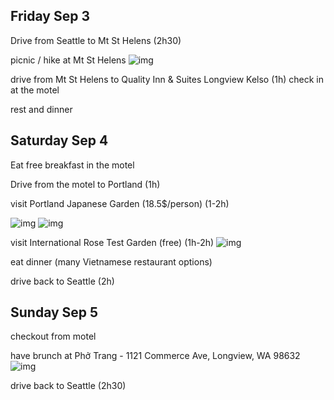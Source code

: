 ## Friday Sep 3

Drive from Seattle to Mt St Helens (2h30)

picnic / hike at Mt St Helens
![img](https://s3-us-west-2.amazonaws.com/uw-s3-cdn/wp-content/uploads/sites/6/2016/11/04145352/mount-st-helens-1721558_960_720_pixabay.jpg)

drive from Mt St Helens to Quality Inn & Suites Longview Kelso (1h)
check in at the motel

rest and dinner

## Saturday Sep 4

Eat free breakfast in the motel

Drive from the motel to Portland (1h)

visit Portland Japanese Garden (18.5$/person) (1-2h)

![img](https://www.mickeyshannon.com/photos/fall-at-the-flat-garden-portland-japanese-garden.jpg)
![img](https://blog.architizer.com/wp-content/uploads/metalocus_portland_kengo-kuma_village-cultural-village_garden-house-bruce-forster_17-1024x683.jpg)

visit International Rose Test Garden (free) (1h-2h)
![img](https://media.cntraveler.com/photos/5c019bf28acb3b6fd9b86b9f/16:9/w_2560%2Cc_limit/CW0C97.jpg)

eat dinner (many Vietnamese restaurant options)

drive back to Seattle (2h)

## Sunday Sep 5

checkout from motel

have brunch at Phở Trang - 1121 Commerce Ave, Longview, WA 98632
![img](https://cdn.usarestaurants.info/assets/uploads/11e76853b07807da2b7ba923807ed17d_-united-states-washington-cowlitz-county-longview-pho-trang-og-vietnamese-360-353-3913htm.jpg)

drive back to Seattle (2h30)
